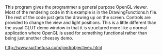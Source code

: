 

This program gives the programmer a general purpose OpenGL viewer. Most of the rendering code in this example is in the DrawingFunctions.h file. The rest of the code just gets the drawing up on the screen. Controls are provided to change the view and light positions. This is a little different than the usual GLUT demo window in that it is structured more like a normal application where OpenGL is used for something functional rather than being just another cheesey demo. 


http://www.surfnetusa.com/jimd/objectivec.html
